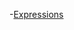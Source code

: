 -[Expressions](https://bigdata-mindstroms.github.io/d3-playgroud/#https://bigdata-mindstroms.github.io/d3-playground/lrl1225/2016/01/04/expressions.js)
